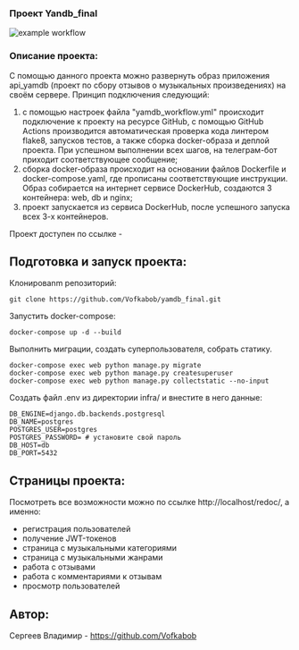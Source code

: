 ### Проект Yandb_final

![example workflow](https://github.com/Vofkabob/yamdb_final/actions/workflows/yamdb_workflow.yml/badge.svg)

### Описание проекта:

С помощью данного проекта можно развернуть образ приложения api_yamdb (проект по сбору отзывов о музыкальных произведениях) на своём сервере.
Принцип подключения следующий: 
1) с помощью настроек файла "yamdb_workflow.yml" происходит подключение к проекту на ресурсе GitHub, с помощью GitHub Actions производится автоматическая проверка кода линтером flake8, запусков тестов, а также сборка docker-образа и деплой проекта. При успешном выполнении всех шагов, на телеграм-бот приходит соответствующее сообщение;
2) сборка docker-образа происходит на основании файлов Dockerfile и docker-compose.yaml, где прописаны соответствующие инструкции. Образ собирается на интернет сервисе DockerHub, создаются 3 контейнера: web, db и nginx;
3) проект запускается из сервиса DockerHub, после успешного запуска всех 3-х контейнеров. 

Проект доступен по ссылке - 

## Подготовка и запуск проекта:

Клонироваnm репозиторий:

```
git clone https://github.com/Vofkabob/yamdb_final.git
```

Запустить docker-compose:

```
docker-compose up -d --build
```

Выполнить миграции, создать суперпользователя, собрать статику.

```
docker-compose exec web python manage.py migrate
docker-compose exec web python manage.py createsuperuser
docker-compose exec web python manage.py collectstatic --no-input 
```

Создать файл .env из директории infra/ и внестите в него данные:

```
DB_ENGINE=django.db.backends.postgresql
DB_NAME=postgres
POSTGRES_USER=postgres
POSTGRES_PASSWORD= # установите свой пароль
DB_HOST=db
DB_PORT=5432
```



## Страницы проекта:

Посмотреть все возможности можно по ссылке http://localhost/redoc/, а именно:
- регистрация пользователей
- получение JWT-токенов
- страница с музыкальными категориями
- страница с музыкальными жанрами
- работа с отзывами
- работа с комментариями к отзывам
- просмотр пользователей

## Автор:

Сергеев Владимир - https://github.com/Vofkabob

